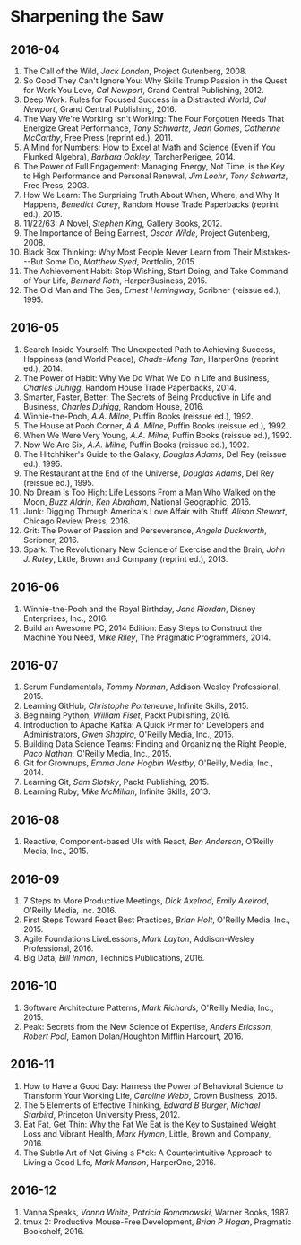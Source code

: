 # Sharpening the Saw

## 2016-04

1. The Call of the Wild, _Jack London_, Project Gutenberg, 2008.
1. So Good They Can't Ignore You: Why Skills Trump Passion in the Quest for Work You Love, _Cal Newport_, Grand Central Publishing, 2012.
1. Deep Work: Rules for Focused Success in a Distracted World, _Cal Newport_, Grand Central Publishing, 2016.
1. The Way We're Working Isn't Working: The Four Forgotten Needs That Energize Great Performance, _Tony Schwartz_, _Jean Gomes_, _Catherine McCarthy_, Free Press (reprint ed.), 2011.
1. A Mind for Numbers: How to Excel at Math and Science (Even if You Flunked Algebra), _Barbara Oakley_, TarcherPerigee, 2014.
1. The Power of Full Engagement: Managing Energy, Not Time, is the Key to High Performance and Personal Renewal, _Jim Loehr_, _Tony Schwartz_, Free Press, 2003.
1. How We Learn: The Surprising Truth About When, Where, and Why It Happens, _Benedict Carey_, Random House Trade Paperbacks (reprint ed.), 2015.
1. 11/22/63: A Novel, _Stephen King_, Gallery Books, 2012.
1. The Importance of Being Earnest, _Oscar Wilde_, Project Gutenberg, 2008.
1. Black Box Thinking: Why Most People Never Learn from Their Mistakes---But Some Do, _Matthew Syed_, Portfolio, 2015.
1. The Achievement Habit: Stop Wishing, Start Doing, and Take Command of Your Life, _Bernard Roth_, HarperBusiness, 2015.
1. The Old Man and The Sea, _Ernest Hemingway_, Scribner (reissue ed.), 1995.

## 2016-05

1. Search Inside Yourself: The Unexpected Path to Achieving Success, Happiness (and World Peace), _Chade-Meng Tan_, HarperOne (reprint ed.), 2014.
1. The Power of Habit: Why We Do What We Do in Life and Business, _Charles Duhigg_, Random House Trade Paperbacks, 2014.
1. Smarter, Faster, Better: The Secrets of Being Productive in Life and Business, _Charles Duhigg_, Random House, 2016.
1. Winnie-the-Pooh, _A.A. Milne_, Puffin Books (reissue ed.), 1992.
1. The House at Pooh Corner, _A.A. Milne_, Puffin Books (reissue ed.), 1992.
1. When We Were Very Young, _A.A. Milne_, Puffin Books (reissue ed.), 1992.
1. Now We Are Six, _A.A. Milne_, Puffin Books (reissue ed.), 1992.
1. The Hitchhiker's Guide to the Galaxy, _Douglas Adams_, Del Rey (reissue ed.), 1995.
1. The Restaurant at the End of the Universe, _Douglas Adams_, Del Rey (reissue ed.), 1995.
1. No Dream Is Too High: Life Lessons From a Man Who Walked on the Moon, _Buzz Aldrin_, _Ken Abraham_, National Geographic, 2016.
1. Junk: Digging Through America's Love Affair with Stuff, _Alison Stewart_, Chicago Review Press, 2016.
1. Grit: The Power of Passion and Perseverance, _Angela Duckworth_, Scribner, 2016.
1. Spark: The Revolutionary New Science of Exercise and the Brain, _John J. Ratey_, Little, Brown and Company (reprint ed.), 2013.

## 2016-06

1. Winnie-the-Pooh and the Royal Birthday, _Jane Riordan_, Disney Enterprises, Inc., 2016.
1. Build an Awesome PC, 2014 Edition: Easy Steps to Construct the Machine You Need, _Mike Riley_, The Pragmatic Programmers, 2014.

## 2016-07

1. Scrum Fundamentals, _Tommy Norman_, Addison-Wesley Professional, 2015.
1. Learning GitHub, _Christophe Porteneuve_, Infinite Skills, 2015.
1. Beginning Python, _William Fiset_, Packt Publishing, 2016.
1. Introduction to Apache Kafka: A Quick Primer for Developers and Administrators, _Gwen Shapira_, O'Reilly Media, Inc., 2015.
1. Building Data Science Teams: Finding and Organizing the Right People, _Paco Nathan_, O'Reilly Media, Inc., 2015.
1. Git for Grownups, _Emma Jane Hogbin Westby_, O'Reilly, Media, Inc., 2014.
1. Learning Git, _Sam Slotsky_, Packt Publishing, 2015.
1. Learning Ruby, _Mike McMillan_, Infinite Skills, 2013.

## 2016-08
1. Reactive, Component-based UIs with React, _Ben Anderson_, O'Reilly Media, Inc., 2015.

## 2016-09
1. 7 Steps to More Productive Meetings, _Dick Axelrod_, _Emily Axelrod_, O'Reilly Media, Inc. 2016.
1. First Steps Toward React Best Practices, _Brian Holt_, O'Reilly Media, Inc., 2015.
1. Agile Foundations LiveLessons, _Mark Layton_, Addison-Wesley Professional, 2016.
1. Big Data, _Bill Inmon_, Technics Publications, 2016.

## 2016-10
1. Software Architecture Patterns, _Mark Richards_, O'Reilly Media, Inc., 2015.
1. Peak: Secrets from the New Science of Expertise, _Anders Ericsson_, _Robert Pool_, Eamon Dolan/Houghton Mifflin Harcourt, 2016.

## 2016-11
1. How to Have a Good Day: Harness the Power of Behavioral Science to Transform Your Working Life, _Caroline Webb_, Crown Business, 2016.
1. The 5 Elements of Effective Thinking, _Edward B Burger_, _Michael Starbird_, Princeton University Press, 2012.
1. Eat Fat, Get Thin: Why the Fat We Eat is the Key to Sustained Weight Loss and Vibrant Health, _Mark Hyman_, Little, Brown and Company, 2016.
1. The Subtle Art of Not Giving a F\*ck: A Counterintuitive Approach to Living a Good Life, _Mark Manson_, HarperOne, 2016.

## 2016-12
1. Vanna Speaks, _Vanna White_, _Patricia Romanowski_, Warner Books, 1987.
1. tmux 2: Productive Mouse-Free Development, _Brian P Hogan_, Pragmatic Bookshelf, 2016.
